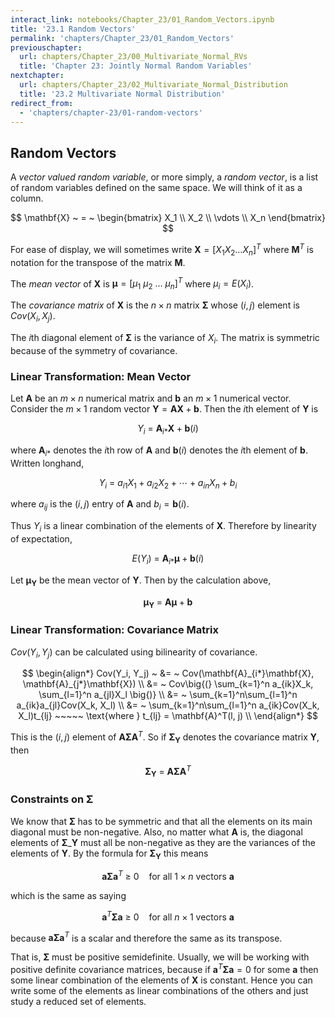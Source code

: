 ```yaml
---
interact_link: notebooks/Chapter_23/01_Random_Vectors.ipynb
title: '23.1 Random Vectors'
permalink: 'chapters/Chapter_23/01_Random_Vectors'
previouschapter:
  url: chapters/Chapter_23/00_Multivariate_Normal_RVs
  title: 'Chapter 23: Jointly Normal Random Variables'
nextchapter:
  url: chapters/Chapter_23/02_Multivariate_Normal_Distribution
  title: '23.2 Multivariate Normal Distribution'
redirect_from:
  - 'chapters/chapter-23/01-random-vectors'
---
```


## Random Vectors

A *vector valued random variable*, or more simply, a *random vector*, is a list of random variables defined on the same space. We will think of it as a column.

$$
\mathbf{X} ~ = ~ 
\begin{bmatrix}
X_1 \\
X_2 \\
\vdots \\
X_n
\end{bmatrix}
$$

For ease of display, we will sometimes write $\mathbf{X} = [X_1 X_2 \ldots X_n]^T$ where $\mathbf{M}^T$ is notation for the transpose of the matrix $\mathbf{M}$.

The *mean vector* of $\mathbf{X}$ is $\boldsymbol{\mu} = [\mu_1 ~ \mu_2 ~ \ldots ~ \mu_n]^T$ where $\mu_i = E(X_i)$.

The *covariance matrix* of $\mathbf{X}$ is the $n \times n$ matrix $\boldsymbol{\Sigma}$ whose $(i, j)$ element is $Cov(X_i, X_j)$. 

The $i$th diagonal element of $\boldsymbol{\Sigma}$ is the variance of $X_i$. The matrix is symmetric because of the symmetry of covariance.

### Linear Transformation: Mean Vector
Let $\mathbf{A}$ be an $m \times n$ numerical matrix and $\mathbf{b}$ an $m \times 1$ numerical vector. Consider the $m \times 1$ random vector  $\mathbf{Y} = \mathbf{AX} + \mathbf{b}$. Then the $i$th element of $\mathbf{Y}$ is 

$$
Y_i ~ = ~ \mathbf{A}_{i*}\mathbf{X} + \mathbf{b}(i)
$$ 

where $\mathbf{A}_{i*}$ denotes the $i$th row of $\mathbf{A}$ and $\mathbf{b}(i)$ denotes the $i$th element of $\mathbf{b}$. Written longhand,

$$
Y_i ~ = ~ a_{i1}X_1 + a_{i2}X_2 + \cdots + a_{in}X_n + b_i
$$

where $a_{ij}$ is the $(i, j)$ entry of $\mathbf{A}$ and $b_i = \mathbf{b}(i)$.

Thus $Y_i$ is a linear combination of the elements of $\mathbf{X}$. Therefore by linearity of expectation,

$$
E(Y_i) ~ = ~ \mathbf{A}_{i*} \boldsymbol{\mu} + \mathbf{b}(i)
$$

Let $\boldsymbol{\mu}_\mathbf{Y}$ be the mean vector of $\mathbf{Y}$. Then by the calculation above,

$$
\boldsymbol{\mu}_\mathbf{Y} ~ = ~ \mathbf{A} \boldsymbol{\mu} + \mathbf{b}
$$


### Linear Transformation: Covariance Matrix

$Cov(Y_i, Y_j)$ can be calculated using bilinearity of covariance.

$$
\begin{align*}
Cov(Y_i, Y_j) ~ &= ~ Cov(\mathbf{A}_{i*}\mathbf{X}, \mathbf{A}_{j*}\mathbf{X}) \\
&= ~ Cov\big{(} \sum_{k=1}^n a_{ik}X_k, \sum_{l=1}^n a_{jl}X_l \big{)} \\
&= ~ \sum_{k=1}^n\sum_{l=1}^n a_{ik}a_{jl}Cov(X_k, X_l) \\
&= ~ \sum_{k=1}^n\sum_{l=1}^n a_{ik}Cov(X_k, X_l)t_{lj} ~~~~~ \text{where } t_{lj} = \mathbf{A}^T(l, j) \\
\end{align*}
$$

This is the $(i, j)$ element of $\mathbf{A}\boldsymbol{\Sigma}\mathbf{A}^T$. So if $\boldsymbol{\Sigma}_\mathbf{Y}$ denotes the covariance matrix $\mathbf{Y}$, then

$$
\boldsymbol{\Sigma}_\mathbf{Y} ~ = ~ \mathbf{A} \boldsymbol{\Sigma} \mathbf{A}^T
$$

### Constraints on $\boldsymbol{\Sigma}$
We know that $\boldsymbol{\Sigma}$ has to be symmetric and that all the elements on its main diagonal must be non-negative. Also, no matter what $\mathbf{A}$ is, the diagonal elements of $\boldsymbol{\Sigma}\_\mathbf{Y}$ must all be non-negative as they are the variances of the elements of $\mathbf{Y}$. By the formula for $\boldsymbol{\Sigma}_\mathbf{Y}$ this means

$$
\mathbf{a} \boldsymbol{\Sigma} \mathbf{a}^T ~ \ge ~ 0 ~~~~ \text{for all } 1\times n \text{ vectors } \mathbf{a}
$$

which is the same as saying

$$
\mathbf{a}^T \boldsymbol{\Sigma} \mathbf{a} ~ \ge ~ 0 ~~~~ \text{for all } n\times 1 \text{ vectors } \mathbf{a}
$$

because $\mathbf{a} \boldsymbol{\Sigma} \mathbf{a}^T$ is a scalar and therefore the same as its transpose.

That is, $\boldsymbol{\Sigma}$ must be positive semidefinite. Usually, we will be working with positive definite covariance matrices, because if $\mathbf{a}^T \boldsymbol{\Sigma} \mathbf{a} = 0$ for some $\mathbf{a}$ then some linear combination of the elements of $\mathbf{X}$ is constant. Hence you can write some of the elements as linear combinations of the others and just study a reduced set of elements.
